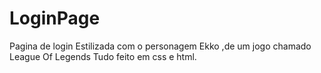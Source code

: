 # LoginPage
Pagina de login Estilizada com o personagem Ekko ,de um jogo chamado League Of Legends
Tudo feito em css e html.
